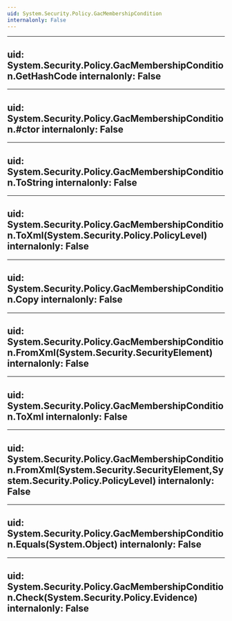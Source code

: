 ```yaml
---
uid: System.Security.Policy.GacMembershipCondition
internalonly: False
---
```


---
uid: System.Security.Policy.GacMembershipCondition.GetHashCode
internalonly: False
---

---
uid: System.Security.Policy.GacMembershipCondition.#ctor
internalonly: False
---

---
uid: System.Security.Policy.GacMembershipCondition.ToString
internalonly: False
---

---
uid: System.Security.Policy.GacMembershipCondition.ToXml(System.Security.Policy.PolicyLevel)
internalonly: False
---

---
uid: System.Security.Policy.GacMembershipCondition.Copy
internalonly: False
---

---
uid: System.Security.Policy.GacMembershipCondition.FromXml(System.Security.SecurityElement)
internalonly: False
---

---
uid: System.Security.Policy.GacMembershipCondition.ToXml
internalonly: False
---

---
uid: System.Security.Policy.GacMembershipCondition.FromXml(System.Security.SecurityElement,System.Security.Policy.PolicyLevel)
internalonly: False
---

---
uid: System.Security.Policy.GacMembershipCondition.Equals(System.Object)
internalonly: False
---

---
uid: System.Security.Policy.GacMembershipCondition.Check(System.Security.Policy.Evidence)
internalonly: False
---
